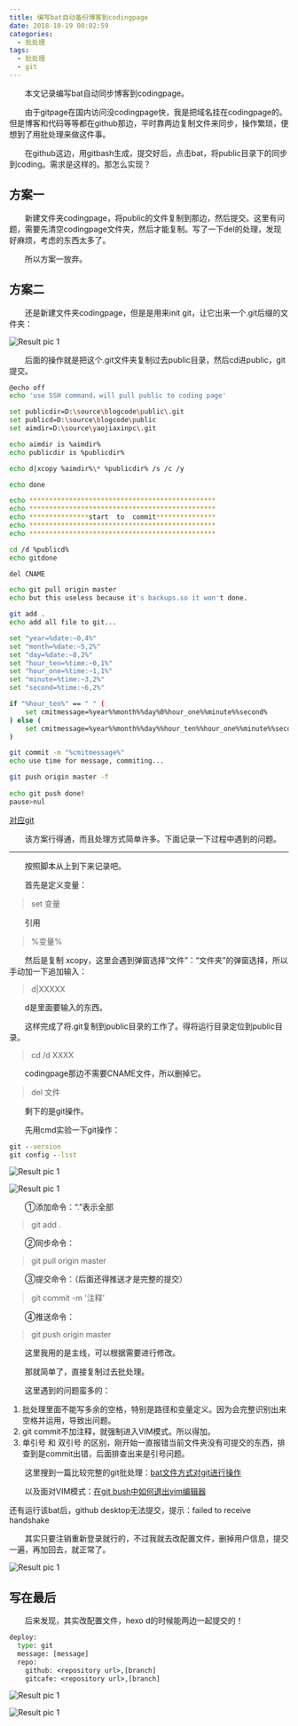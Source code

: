 ```yaml
---
title: 编写bat自动备份博客到codingpage
date: 2018-10-19 00:02:59
categories:
  - 批处理
tags:
  - 批处理
  - git
---
```

	
　　本文记录编写bat自动同步博客到codingpage。

<!-- more -->

　　由于gitpage在国内访问没codingpage快，我是把域名挂在codingpage的。但是博客和代码等等都在github那边，平时靠两边复制文件来同步，操作繁琐，便想到了用批处理来做这件事。

　　在github这边，用gitbash生成，提交好后，点击bat，将public目录下的同步到coding。需求是这样的。那怎么实现？

## 方案一

　　新建文件夹codingpage，将public的文件复制到那边，然后提交。这里有问题，需要先清空codingpage文件夹，然后才能复制。写了一下del的处理，发现好麻烦，考虑的东西太多了。

　　所以方案一放弃。

## 方案二

　　还是新建文件夹codingpage，但是是用来init git，让它出来一个.git后缀的文件夹：

![Result pic 1](/contentimg/14/1.png "初始化git文件夹")


　　后面的操作就是把这个.git文件夹复制过去public目录，然后cd进public，git提交。

``` bash
@echo off
echo 'use SSH command，will pull public to coding page'

set publicdir=D:\source\blogcode\public\.git
set publicd=D:\source\blogcode\public
set aimdir=D:\source\yaojiaxinpc\.git

echo aimdir is %aimdir%
echo publicdir is %publicdir%

echo d|xcopy %aimdir%\* %publicdir% /s /c /y

echo done

echo ***********************************************
echo ***********************************************
echo ***************start  to  commit***************
echo ***********************************************
echo ***********************************************

cd /d %publicd%
echo gitdone

del CNAME

echo git pull origin master
echo but this useless because it's backups.so it won't done.

git add .
echo add all file to git...

set "year=%date:~0,4%"
set "month=%date:~5,2%"
set "day=%date:~8,2%"
set "hour_ten=%time:~0,1%"
set "hour_one=%time:~1,1%"
set "minute=%time:~3,2%"
set "second=%time:~6,2%"

if "%hour_ten%" == " " (
    set cmitmessage=%year%%month%%day%0%hour_one%%minute%%second%
) else (
    set cmitmessage=%year%%month%%day%%hour_ten%%hour_one%%minute%%second%
)

git commit -m "%cmitmessage%"
echo use time for message, commiting... 

git push origin master -f
 
echo git push done!
pause>nul
```

[对应git](https://github.com/YaojiaxinPC/blogcode/blob/master/clonetocoding.bat)

　　该方案行得通，而且处理方式简单许多。下面记录一下过程中遇到的问题。

***

　　按照脚本从上到下来记录吧。

　　首先是定义变量：

>  set 变量

　　引用

>  %变量%

　　然后是复制 xcopy，这里会遇到弹窗选择“文件”：“文件夹”的弹窗选择，所以手动加一下追加输入：

>  d|XXXXX

　　d是里面要输入的东西。

　　这样完成了将.git复制到public目录的工作了。得将运行目录定位到public目录。

>  cd /d XXXX

　　codingpage那边不需要CNAME文件，所以删掉它。

>  del 文件

　　剩下的是git操作。

　　先用cmd实验一下git操作：

``` cmd
git --version
git config --list
```


![Result pic 1](/contentimg/14/2.png "检查cmd下能否运行git")

![Result pic 1](/contentimg/14/3.png "cmd下的git")



　　①添加命令：“.”表示全部

>  git add .

　　②同步命令：

>  git pull origin master

　　③提交命令：（后面还得推送才是完整的提交）

>  git commit -m '注释'

　　④推送命令：

>   git push origin master

　　这里我用的是主线，可以根据需要进行修改。

　　那就简单了，直接复制过去批处理。

　　这里遇到的问题蛮多的：

1. 批处理里面不能写多余的空格，特别是路径和变量定义。因为会完整识别出来空格并运用，导致出问题。
1. git commit不加注释，就强制进入VIM模式。所以得加。
1. 单引号 和 双引号 的区别，刚开始一直报错当前文件夹没有可提交的东西，排查到是commit出错，后面排查出来是引号问题。

　　这里搜到一篇比较完整的git批处理：[bat文件方式对git进行操作](http://blog.51cto.com/13717297/2136859) 

　　以及面对VIM模式：[在git bush中如何退出vim编辑器](https://www.cnblogs.com/macliu/p/6062917.html) 

还有运行该bat后，github desktop无法提交，提示：failed to receive handshake

　　其实只要注销重新登录就行的，不过我就去改配置文件，删掉用户信息，提交一遍，再加回去，就正常了。


![Result pic 1](/contentimg/14/4.png "配置文件")

## 写在最后

　　后来发现，其实改配置文件，hexo d的时候能两边一起提交的！

``` cmd
deploy:
  type: git
  message: [message]
  repo:
    github: <repository url>,[branch]
    gitcafe: <repository url>,[branch] 
```

![Result pic 1](/contentimg/14/5.png "实际改主配置文件这里")

![Result pic 1](/contentimg/14/6.png "官网有说明")
